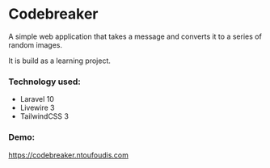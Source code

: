 # Codebreaker

A simple web application that takes a message and converts it to a series of random images.

It is build as a learning project.

### Technology used:
* Laravel 10
* Livewire 3
* TailwindCSS 3

### Demo:
https://codebreaker.ntoufoudis.com

